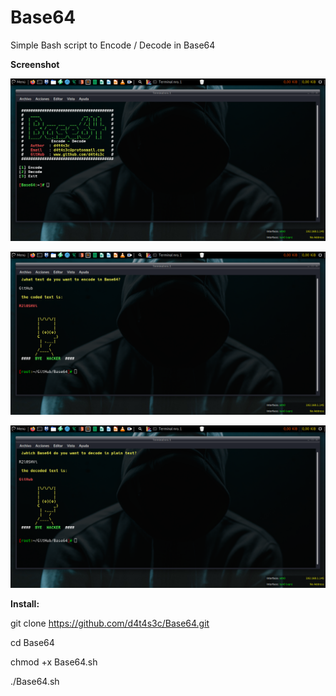 # Base64

Simple Bash script to Encode / Decode in Base64

**Screenshot**

![](screenshot%20BANNER.png)

![](screenshot%20ENCODE.png)

![](screenshot%20DECODE.png)

**Install:**

git clone https://github.com/d4t4s3c/Base64.git

cd Base64

chmod +x Base64.sh

./Base64.sh
